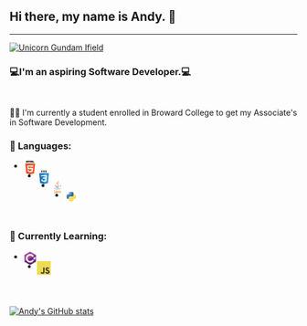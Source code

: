 ## Hi there, my name is Andy. 👋


----

<a href="/gif/unicorn-gundam-ifield-Z1jilk" title="Unicorn Gundam Ifield"><img src="https://i.makeagif.com/media/10-03-2018/Z1jilk.gif" alt="Unicorn Gundam Ifield"></a><div style="font-size:11px;"></div>

### 💻I'm an aspiring Software Developer.💻
<br>

<p> 👨‍🎓 I'm currently a student enrolled in Broward College to get my Associate's in Software Development.</p>

### 📄 Languages:

* <img align="left" alt="HTML" width="24px" src="https://raw.githubusercontent.com/github/explore/80688e429a7d4ef2fca1e82350fe8e3517d3494d/topics/html/html.png" />
* <img align="left" alt="CSS" width="24px" src="https://raw.githubusercontent.com/github/explore/80688e429a7d4ef2fca1e82350fe8e3517d3494d/topics/css/css.png" />
* <img align="left" alt="Java" width="24px" src="https://raw.githubusercontent.com/github/explore/80688e429a7d4ef2fca1e82350fe8e3517d3494d/topics/java/java.png" />
* <img align="left" alt="Python" width="24px" src="https://raw.githubusercontent.com/github/explore/80688e429a7d4ef2fca1e82350fe8e3517d3494d/topics/python/python.png" />

<br>

### 🌱 Currently Learning:

* <img align="left" alt="C#" width="24px" src="https://raw.githubusercontent.com/devicons/devicon/master/icons/csharp/csharp-original.svg" />
* <img align="left" alt="JavaScript" width="24px" src="https://raw.githubusercontent.com/github/explore/80688e429a7d4ef2fca1e82350fe8e3517d3494d/topics/javascript/javascript.png" />




<br>
<br>

[![Andy's GitHub stats](https://github-readme-stats.vercel.app/api?username=andyt5&show_icons=true&theme=aura)](https://github.com/andyt5/github-readme-stats)


<!--
**andyt5/andyt5** is a ✨ _special_ ✨ repository because its `README.md` (this file) appears on your GitHub profile.

Here are some ideas to get you started:

- 🔭 I’m currently working on ...
- 🌱 I’m currently learning ...
- 👯 I’m looking to collaborate on ...
- 🤔 I’m looking for help with ...
- 💬 Ask me about ...
- 📫 How to reach me: ...
- 😄 Pronouns: ...
- ⚡ Fun fact: ...
-->

